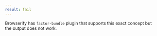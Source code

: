 ```yaml
---
result: fail
---
```


Browserify has `factor-bundle` plugin that supports this exact concept but the output does not work.
